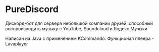 # PureDiscord

Дискорд-бот для сервера небольшой компании друзей, способный воспроизводить музыку с YouTube, Soundcloud и Яндекс.Музыки

Написан на Java с применением KCommando. Функционал плеера - Lavaplayer
